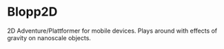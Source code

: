 # Blopp2D
2D Adventure/Plattformer for mobile devices. Plays around with effects of gravity on nanoscale objects.
